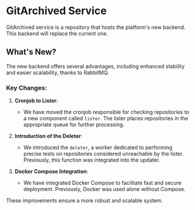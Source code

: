 # GitArchived Service

GitArchived service is a repository that hosts the platform's new backend. This backend will replace the current one.

## What's New?

The new backend offers several advantages, including enhanced stability and easier scalability, thanks to RabbitMQ.

### Key Changes:

1. **Cronjob to Lister**:
   - We have moved the cronjob responsible for checking repositories to a new component called `lister`. The lister places repositories in the appropriate queue for further processing.

2. **Introduction of the Deleter**:
   - We introduced the `deleter`, a worker dedicated to performing precise tests on repositories considered unreachable by the lister. Previously, this function was integrated into the updater.

3. **Docker Compose Integration**:
   - We have integrated Docker Compose to facilitate fast and secure deployment. Previously, Docker was used alone without Compose.

These improvements ensure a more robust and scalable system.
